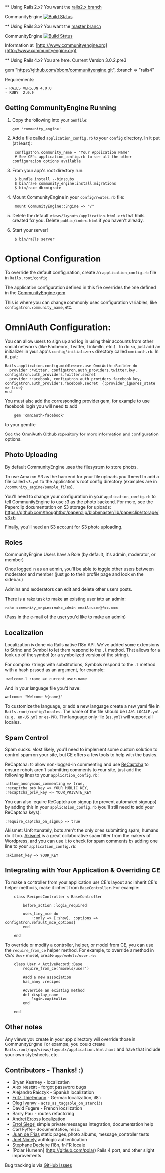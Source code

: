 ** Using Rails 2.x? You want the [rails2.x branch](https://github.com/bborn/communityengine/tree/rails2.x)

CommunityEngine [![Build Status](https://secure.travis-ci.org/bborn/communityengine.png)](http://travis-ci.org/bborn/communityengine)

** Using Rails 3.x? You want the [master branch](https://github.com/bborn/communityengine/tree/master)

CommunityEngine [![Build Status](https://secure.travis-ci.org/bborn/communityengine.png)](http://travis-ci.org/bborn/communityengine)

Information at: [http://www.communityengine.org](http://www.communityengine.org)

** Using Rails 4.x? You are here.  Current Version 3.0.2.pre3

   gem  "https://github.com/bborn/communityengine.git", :branch => "rails4"

Requirements:

	- RAILS VERSION 4.0.0
	- RUBY  2.0.0

Getting CommunityEngine Running
--------------------------------

1. Copy the following into your `Gemfile`:

    ```
    gem 'community_engine'
    ```

2. Add a file called `application_config.rb` to your `config` directory. In it put (at least):

		configatron.community_name = "Your Application Name"
		# See CE's application_config.rb to see all the other configuration options available

3. From your app's root directory run:

		$ bundle install --binstubs
		$ bin/rake community_engine:install:migrations
		$ bin/rake db:migrate

4. Mount CommunityEngine in your `config/routes.rb` file:

		mount CommunityEngine::Engine => "/"

5. Delete the default `views/layouts/application.html.erb` that Rails created for you. Delete `public/index.html` if you haven't already.

6. Start your server!

		$ bin/rails server

Optional Configuration
======================

To override the default configuration, create an `application_config.rb` file in `Rails.root/config`

The application configuration defined in this file overrides the one defined in the [CommunityEngine gem](https://github.com/bborn/communityengine/blob/master/config/application_config.rb)

This is where you can change commonly used configuration variables, like `configatron.community_name`, etc.


OmniAuth Configuration:
=======================

You can allow users to sign up and log in using their accounts from other social networks (like Facbeook, Twitter, LinkedIn, etc.). To do so, just add an initializer in your app's `config/initializers` directory called `omniauth.rb`. In it, put:

	Rails.application.config.middleware.use OmniAuth::Builder do
	  provider :twitter, configatron.auth_providers.twitter.key, configatron.auth_providers.twitter.secret
	  provider :facebook, configatron.auth_providers.facebook.key, configatron.auth_providers.facebook.secret, {:provider_ignores_state => true}
	end

You must also add the corresponding provider gem, for example to use facebook login you will need to add

		gem 'omniauth-facebook'

to your gemfile

See the [OmniAuth Github repository](https://github.com/intridea/omniauth) for more information and configuration options.


Photo Uploading
---------------

By default CommunityEngine uses the filesystem to store photos.

To use Amazon S3 as the backend for your file uploads,you'll need to add a file called `s3.yml` to the application's root config directory (examples are in `/community_engine/sample_files`).

You'll need to change your configuration in your `application_config.rb` to tell CommunityEngine to use s3 as the photo backend. For more, see the Paperclip documentation on S3 storage for uploads: https://github.com/thoughtbot/paperclip/blob/master/lib/paperclip/storage/s3.rb

Finally, you'll need an S3 account for S3 photo uploading.


Roles
------

CommunityEngine Users have a Role (by default, it's admin, moderator, or member)

Once logged in as an admin, you'll be able to toggle other users between moderator and member (just go to their profile page and look on the sidebar.)

Admins and moderators can edit and delete other users posts.

There is a rake task to make an existing user into an admin:

	rake community_engine:make_admin email=user@foo.com

(Pass in the e-mail of the user you'd like to make an admin)



Localization
------------

Localization is done via Rails native I18n API. We've added some extensions to String and Symbol to let them respond to the `.l` method. That allows for a look up of the symbol (or a symbolized version of the string).

For complex strings with substitutions, Symbols respond to the `.l` method with a hash passed as an argument, for example:

	:welcome.l :name => current_user.name

And in your language file you'd have:

	welcome: "Welcome %{name}"

To customize the language, or add a new language create a new yaml file in `Rails.root/config/locales`. The name of the file should be `LANG-LOCALE.yml` (`e.g. en-US.yml` or `es-PR`). The language only file (`es.yml`) will support all locales.


Spam Control
------------

Spam sucks. Most likely, you'll need to implement some custom solution to control spam on your site, but CE offers a few tools to help with the basics.

ReCaptcha: to allow non-logged-in commenting and use [ReCaptcha](http://recaptcha.net/) to ensure robots aren't submitting comments to your site, just add the following lines to your `application_config.rb`:

    :allow_anonymous_commenting => true,
    :recaptcha_pub_key => YOUR_PUBLIC_KEY,
    :recaptcha_priv_key => YOUR_PRIVATE_KEY

You can also require ReCaptcha on signup (to prevent automated signups) by adding this in your `application_config.rb` (you'll still need to add your ReCaptcha keys):

    :require_captcha_on_signup => true

Akismet: Unfortunately, bots aren't the only ones submitting spam; humans do it too. [Akismet](http://akismet.com/) is a great collaborative spam filter from the makers of Wordpress, and you can use it to check for spam comments by adding one line to your `application_config.rb`:

    :akismet_key => YOUR_KEY


Integrating with Your Application & Overriding CE
-------------------------------------------------

To make a controller from your application use CE's layout and inherit CE's helper methods, make it inherit from `BaseController`. For example:

		class RecipesController < BaseController

			before_action :login_required

			uses_tiny_mce do
				{:only => [:show], :options => configatron.default_mce_options}
			end

		end

To override or modify a controller, helper, or model from CE, you can use the `require_from_ce` helper method. For example, to override a method in CE's `User` model, create `app/models/user.rb`:

		class User < ActiveRecord::Base
			require_from_ce('models/user')

			#add a new association
			has_many :recipes

			#override an existing method
			def	display_name
				login.capitalize
			end

		end




Other notes
-----------

Any views you create in your app directory will override those in CommunityEngine
For example, you could create `Rails.root/app/views/layouts/application.html.haml` and have that include your own stylesheets, etc.


Contributors - Thanks! :)
-------------------------

- Bryan Kearney - localization
- Alex Nesbitt - forgot password bugs
- Alejandro Raiczyk - Spanish localization
- [Fritz Thielemann](http://github.com/fritzek) - German localization, il8n
- [Oleg Ivanov](http://github.com/morhekil) - `acts_as_taggable_on_steroids`
- David Fugere - French localization
- Barry Paul - routes refactoring
- [Andrei Erdoss](http://github.com/cauta) localization
- [Errol Siegel](http://github.com/eksatx) simple private messages integration, documentation help
- Carl Fyffe - documentation, misc.
- [Juan de Frías](http://github.com/juafrlo) static pages, photo albums, message_controller tests
- [Joel Nimety](http://github.com/jnimety) authlogic authentication
- [Stephane Decleire](http://github.com/sdecleire) i18n, fr-FR locale
- [Polar Humenn] (http://github.com/polar) Rails 4 port, and other slight improvements



Bug tracking is via [GitHub Issues](https://github.com/bborn/communityengine/issues)
